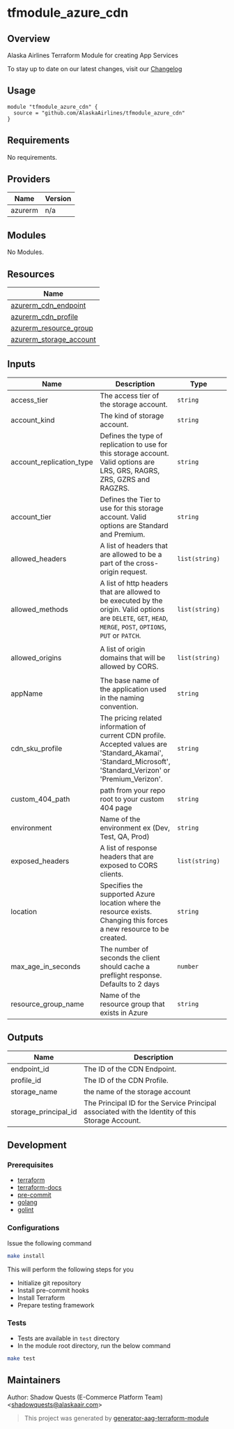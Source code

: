# tfmodule_azure_cdn

## Overview

Alaska Airlines Terraform Module for creating App Services  

To stay up to date on our latest changes, visit our [Changelog](./docs/CHANGELOG.md)

## Usage

```hcl
module "tfmodule_azure_cdn" {
  source = "github.com/AlaskaAirlines/tfmodule_azure_cdn"
}
```

<!-- BEGINNING OF PRE-COMMIT-TERRAFORM DOCS HOOK -->
## Requirements

No requirements.

## Providers

| Name | Version |
|------|---------|
| azurerm | n/a |

## Modules

No Modules.

## Resources

| Name |
|------|
| [azurerm_cdn_endpoint](https://registry.terraform.io/providers/hashicorp/azurerm/latest/docs/resources/cdn_endpoint) |
| [azurerm_cdn_profile](https://registry.terraform.io/providers/hashicorp/azurerm/latest/docs/resources/cdn_profile) |
| [azurerm_resource_group](https://registry.terraform.io/providers/hashicorp/azurerm/latest/docs/data-sources/resource_group) |
| [azurerm_storage_account](https://registry.terraform.io/providers/hashicorp/azurerm/latest/docs/resources/storage_account) |

## Inputs

| Name | Description | Type | Default | Required |
|------|-------------|------|---------|:--------:|
| access\_tier | The access tier of the storage account. | `string` | `"Hot"` | no |
| account\_kind | The kind of storage account. | `string` | `"StorageV2"` | no |
| account\_replication\_type | Defines the type of replication to use for this storage account. Valid options are LRS, GRS, RAGRS, ZRS, GZRS and RAGZRS. | `string` | `"GRS"` | no |
| account\_tier | Defines the Tier to use for this storage account. Valid options are Standard and Premium. | `string` | `"Standard"` | no |
| allowed\_headers | A list of headers that are allowed to be a part of the cross-origin request. | `list(string)` | `[]` | no |
| allowed\_methods | A list of http headers that are allowed to be executed by the origin. Valid options are `DELETE`, `GET`, `HEAD`, `MERGE`, `POST`, `OPTIONS`, `PUT` or `PATCH`. | `list(string)` | <pre>[<br>  "GET",<br>  "HEAD"<br>]</pre> | no |
| allowed\_origins | A list of origin domains that will be allowed by CORS. | `list(string)` | <pre>[<br>  "*"<br>]</pre> | no |
| appName | The base name of the application used in the naming convention. | `string` | n/a | yes |
| cdn\_sku\_profile | The pricing related information of current CDN profile. Accepted values are 'Standard\_Akamai', 'Standard\_Microsoft', 'Standard\_Verizon' or 'Premium\_Verizon'. | `string` | `"Standard_Akamai"` | no |
| custom\_404\_path | path from your repo root to your custom 404 page | `string` | `"404.html"` | no |
| environment | Name of the environment ex (Dev, Test, QA, Prod) | `string` | n/a | yes |
| exposed\_headers | A list of response headers that are exposed to CORS clients. | `list(string)` | `[]` | no |
| location | Specifies the supported Azure location where the resource exists. Changing this forces a new resource to be created. | `string` | `"westus2"` | no |
| max\_age\_in\_seconds | The number of seconds the client should cache a preflight response.  Defaults to 2 days | `number` | `172800` | no |
| resource\_group\_name | Name of the resource group that exists in Azure | `string` | n/a | yes |

## Outputs

| Name | Description |
|------|-------------|
| endpoint\_id | The ID of the CDN Endpoint. |
| profile\_id | The ID of the CDN Profile. |
| storage\_name | the name of the storage account |
| storage\_principal\_id | The Principal ID for the Service Principal associated with the Identity of this Storage Account. |
<!-- END OF PRE-COMMIT-TERRAFORM DOCS HOOK -->

## Development

### Prerequisites

- [terraform](https://learn.hashicorp.com/terraform/getting-started/install#installing-terraform)
- [terraform-docs](https://github.com/segmentio/terraform-docs)
- [pre-commit](https://pre-commit.com/#install)
- [golang](https://golang.org/doc/install#install)
- [golint](https://github.com/golang/lint#installation)

### Configurations

Issue the following command

```sh
make install
```

This will perform the following steps for you

- Initialize git repository
- Install pre-commit hooks
- Install Terraform
- Prepare testing framework

### Tests

- Tests are available in `test` directory
- In the module root directory, run the below command

```sh
make test
```

## Maintainers

Author: Shadow Quests (E-Commerce Platform Team) &lt;shadowquests@alaskaair.com&gt;

> This project was generated by [generator-aag-terraform-module](https://github.com/AlaskaAirlines/generator-aag-terraform-module)
